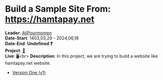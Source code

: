 # Build a Sample Site From: https://hamtapay.net
**Leader**: [AliPourmomen](https://pythonostad.ir/teacher/alipourmomen/)<br>
**Date-Start**: 1403,03,29 - 2024,06,18<br>
**Date-End**: **Undefined ❓**<br>
**Project**: [🎲](https://amirhossein-github.github.io/teacher-khateri/side-projects/sampleSite/README.md)<br>
**Live**: [🖥️](https://amirhossein-github.github.io/teacher-khateri/side-projects/sampleSite(hamtapay.net)/version/v1/easy-trade/index.html)<br>
**Description**: In this project, we are trying to build a website like hamtapay.net website.

- [Version One (v1)](https://github.com/amirhossein-github/teacher-khateri/blob/main/side-projects/sampleSite/easy-trade/version/version/v1/README.md)